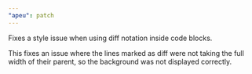 ```yaml
---
"apeu": patch
---
```


Fixes a style issue when using diff notation inside code blocks.

This fixes an issue where the lines marked as diff were not taking the full width of their parent, so the background was not displayed correctly.

